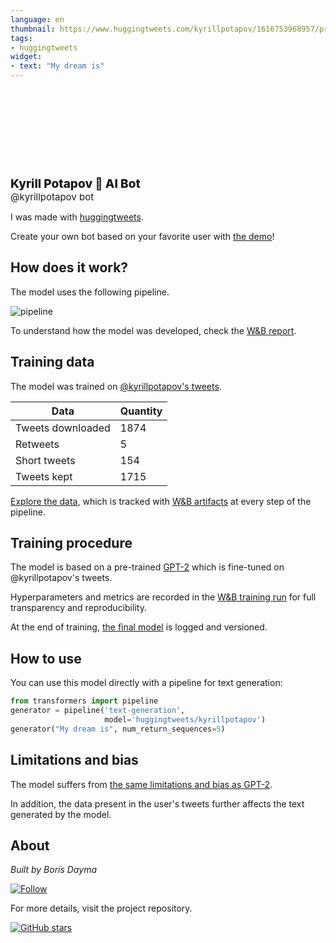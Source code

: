```yaml
---
language: en
thumbnail: https://www.huggingtweets.com/kyrillpotapov/1616753968957/predictions.png
tags:
- huggingtweets
widget:
- text: "My dream is"
---
```


<div>
<div style="width: 132px; height:132px; border-radius: 50%; background-size: cover; background-image: url('https://pbs.twimg.com/profile_images/2556685417/edinburgh_400x400.jpg')">
</div>
<div style="margin-top: 8px; font-size: 19px; font-weight: 800">Kyrill Potapov 🤖 AI Bot </div>
<div style="font-size: 15px">@kyrillpotapov bot</div>
</div>

I was made with [huggingtweets](https://github.com/borisdayma/huggingtweets).

Create your own bot based on your favorite user with [the demo](https://colab.research.google.com/github/borisdayma/huggingtweets/blob/master/huggingtweets-demo.ipynb)!

## How does it work?

The model uses the following pipeline.

![pipeline](https://github.com/borisdayma/huggingtweets/blob/master/img/pipeline.png?raw=true)

To understand how the model was developed, check the [W&B report](https://wandb.ai/wandb/huggingtweets/reports/HuggingTweets-Train-a-Model-to-Generate-Tweets--VmlldzoxMTY5MjI).

## Training data

The model was trained on [@kyrillpotapov's tweets](https://twitter.com/kyrillpotapov).

| Data | Quantity |
| --- | --- |
| Tweets downloaded | 1874 |
| Retweets | 5 |
| Short tweets | 154 |
| Tweets kept | 1715 |

[Explore the data](https://wandb.ai/wandb/huggingtweets/runs/1bq0z9jl/artifacts), which is tracked with [W&B artifacts](https://docs.wandb.com/artifacts) at every step of the pipeline.

## Training procedure

The model is based on a pre-trained [GPT-2](https://huggingface.co/gpt2) which is fine-tuned on @kyrillpotapov's tweets.

Hyperparameters and metrics are recorded in the [W&B training run](https://wandb.ai/wandb/huggingtweets/runs/1fmbcn1h) for full transparency and reproducibility.

At the end of training, [the final model](https://wandb.ai/wandb/huggingtweets/runs/1fmbcn1h/artifacts) is logged and versioned.

## How to use

You can use this model directly with a pipeline for text generation:

```python
from transformers import pipeline
generator = pipeline('text-generation',
                     model='huggingtweets/kyrillpotapov')
generator("My dream is", num_return_sequences=5)
```

## Limitations and bias

The model suffers from [the same limitations and bias as GPT-2](https://huggingface.co/gpt2#limitations-and-bias).

In addition, the data present in the user's tweets further affects the text generated by the model.

## About

*Built by Boris Dayma*

[![Follow](https://img.shields.io/twitter/follow/borisdayma?style=social)](https://twitter.com/intent/follow?screen_name=borisdayma)

For more details, visit the project repository.

[![GitHub stars](https://img.shields.io/github/stars/borisdayma/huggingtweets?style=social)](https://github.com/borisdayma/huggingtweets)
